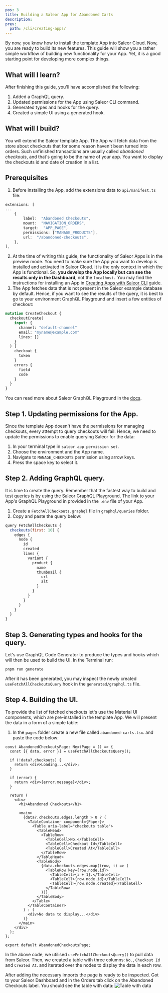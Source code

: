 ```yaml
---
pos: 3
title: Building a Saleor App for Abandoned Carts 
description: 
prev:
  path: /cli/creating-apps/
---
```


By now, you know how to install the template App into Saleor Cloud. Now, you are ready to build its new features. This guide will show you a rather simple workflow of building new functionality for your App. Yet, it is a good starting point for developing more complex things.

## What will I learn?

After finishing this guide, you'll have accomplished the following:

1. Added a GraphQL query.
2. Updated permissions for the App using Saleor CLI command.
3. Generated types and hooks for the query.
4. Created a simple UI using a generated hook.

## What will I build?

You will extend the Saleor template App. The App will fetch data from the store about checkouts that for some reason haven't been turned into orders. Such unfinished transactions are usually called _abandoned checkouts_, and that's going to be the name of your app. You want to display the checkouts id and date of creation in a list.

## Prerequisites

1. Before installing the App, add the extensions data to `api/manifest.ts` file:

```ts
extensions: [
...
	{
		label:  "Abandoned Checkouts",
		mount:  "NAVIGATION_ORDERS",
		target:  "APP_PAGE",
		permissions: ["MANAGE_PRODUCTS"],
		url:  "/abandoned-checkouts",
	},
],
```

2. At the time of writing this guide, the functionality of Saleor Apps is in the preview mode. You need to make sure the App you want to develop is installed and activated in Saleor Cloud. It is the only context in which the App is functional. So, **you develop the App locally but can see the results only in the Dashboard**, not the `localhost.`
   You may find the instructions for installing an App in [Creating Apps with Saleor CLI](#) guide.
3. The App fetches data that is not present in the Saleor example database by default. Hence, if you want to see the results of the query, it is best to go to your environment GraphQL Playground and insert a few entities of checkout:

```graphql
mutation CreateCheckout {
  checkoutCreate(
    input: {
      channel: "default-channel"
      email: "myname@example.com"
      lines: []
    }
  ) {
    checkout {
      token
    }
    errors {
      field
      code
    }
  }
}
```

You can read more about Saleor GraphQL Playground in the [docs](https://learn.saleor.io/setup/saleor-graphql-playground/).

## Step 1. Updating permissions for the App.

Since the template App doesn't have the permissions for managing checkouts, every attempt to query checkouts will fail. Hence, we need to update the permissions to enable querying Saleor for the data:

1. In your terminal type in `saleor app permission set`.
2. Choose the environment and the App name.
3. Navigate to `MANAGE_CHECKOUTS` permission using arrow keys.
4. Press the space key to select it.

## Step 2. Adding GraphQL query.

It is time to create the query. Remember that the fastest way to build and test queries is by using the Saleor GraphQL Playground. The link to your App's GraphQL Playground in provided in the `.env` file of your App.

1. Create a `FetchAllCheckouts.graphql` file in `graphql/queries` folder.
2. Copy and paste the query below:

```jsx
query FetchAllCheckouts {
  checkouts(first: 10) {
    edges {
      node {
        id
        created
        lines {
          variant {
            product {
              name
              thumbnail {
                url
                alt
              }
            }
          }
        }
      }
    }
  }
}
```

## Step 3. Generating types and hooks for the query.

Let's use GraphQL Code Generator to produce the types and hooks which will then be used to build the UI. In the Terminal run:

`pnpm run generate`

After it has been generated, you may inspect the newly created `useFetchAllCheckoutsQuery` hook in the `generated/graphql.ts` file.

## Step 4. Building the UI.

To provide the list of fetched checkouts let's use the Material UI components, which are pre-installed in the template App. We will present the data in a form of a simple table:

1. In the `pages` folder create a new file called `abandoned-carts.tsx`. and paste the code below:

```tsx
const AbandonedCheckoutsPage: NextPage = () => {
  const [{ data, error }] = useFetchAllCheckoutsQuery();

  if (!data?.checkouts) {
    return <div>Loading...</div>;
  }

  if (error) {
    return <div>{error.message}</div>;
  }

  return (
    <div>
      <h1>Abandoned Checkouts</h1>

      <main>
        {data?.checkouts.edges.length > 0 ? (
          <TableContainer component={Paper}>
            <Table aria-label="checkouts table">
              <TableHead>
                <TableRow>
                  <TableCell>No.</TableCell>
                  <TableCell>Checkout Id</TableCell>
                  <TableCell>Created At</TableCell>
                </TableRow>
              </TableHead>
              <TableBody>
                {data.checkouts.edges.map((row, i) => (
                  <TableRow key={row.node.id}>
                    <TableCell>{i + 1}.</TableCell>
                    <TableCell>{row.node.id}</TableCell>
                    <TableCell>{row.node.created}</TableCell>
                  </TableRow>
                ))}
              </TableBody>
            </Table>
          </TableContainer>
        ) : (
          <div>No data to display...</div>
        )}
      </main>
    </div>
  );
};

export default AbandonedCheckoutsPage;
```

In the above code, we utilised `useFetchAllCheckoutsQuery()` to pull data from Saleor. Then, we created a table with three columns: `No.`, `Checkout Id` and `Created At`. and iterated over the nodes to display the data in each row.

After adding the necessary imports the page is ready to be inspected. Got to your Saleor Dashboard and in the Orders tab click on the Abandoned Checkouts label. You should see the table with data:
![Table with data](/images/checkouts-list.png)
